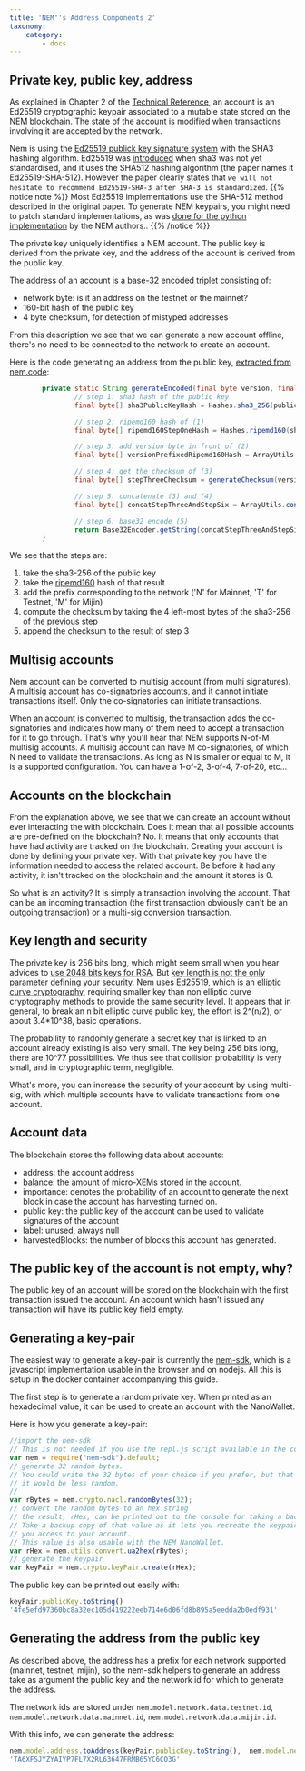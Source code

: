 ```yaml
---
title: 'NEM''s Address Components 2'
taxonomy:
    category:
        - docs
---
```


## Private key, public key, address

As explained in Chapter 2 of the [Technical
Reference](http://nem.io/NEM_techRef.pdf), an account is an Ed25519
cryptographic keypair associated to a mutable state stored on the NEM
blockchain. The state of the account is modified when transactions involving it
are accepted by the network. 

Nem is using the [Ed25519 publick key signature system](https://ed25519.cr.yp.to/) with the
SHA3 hashing algorithm.
Ed25519 was [introduced](https://ed25519.cr.yp.to/ed25519-20110926.pdf) when sha3 was not yet
standardised, and it uses the SHA512 hashing algorithm (the paper names it Ed25519-SHA-512).
However the paper clearly states that `we will not hesitate to recommend Ed25519-SHA-3 after SHA-3 is standardized`.
{{% notice note %}}
Most Ed25519 implementations use the SHA-512 method described in the original paper. To generate NEM keypairs, 
you might need to patch standard implementations, as was [done for the python implementation](https://github.com/NemProject/nem-py/blob/master/ed25519.py)
 by the NEM authors..
{{% /notice %}}

The private key uniquely identifies a NEM account. The public key is derived from the private key, and the address of the account is
derived from the public key.

The address of an account is a base-32 encoded triplet consisting of:
* network byte: is it an address on the testnet or the mainnet?
* 160-bit hash of the public key
* 4 byte checksum, for detection of mistyped addresses

From this description we see that we can generate a new account offline, there's
no need to be connected to the network to create an account.

Here is the code generating an address from the public key, [extracted from nem.code](https://github.com/NemProject/nem.core/blob/master/src/main/java/org/nem/core/model/Address.java#L81):

``` java
        private static String generateEncoded(final byte version, final byte[] publicKey) {
                // step 1: sha3 hash of the public key
                final byte[] sha3PublicKeyHash = Hashes.sha3_256(publicKey);

                // step 2: ripemd160 hash of (1)
                final byte[] ripemd160StepOneHash = Hashes.ripemd160(sha3PublicKeyHash);

                // step 3: add version byte in front of (2)
                final byte[] versionPrefixedRipemd160Hash = ArrayUtils.concat(new byte[] { version }, ripemd160StepOneHash);

                // step 4: get the checksum of (3)
                final byte[] stepThreeChecksum = generateChecksum(versionPrefixedRipemd160Hash);

                // step 5: concatenate (3) and (4)
                final byte[] concatStepThreeAndStepSix = ArrayUtils.concat(versionPrefixedRipemd160Hash, stepThreeChecksum);

                // step 6: base32 encode (5)
                return Base32Encoder.getString(concatStepThreeAndStepSix);
        }

```

We see that the steps are:

  1. take the sha3-256 of the public key
  1. take the [ripemd160](https://en.wikipedia.org/wiki/RIPEMD) hash of that result. 
  1. add the prefix corresponding to the network ('N' for Mainnet, 'T' for Testnet, 'M' for Mijin)
  1. compute the checksum by taking the 4 left-most bytes of the sha3-256 of the previous step
  1. append the checksum to the result of step 3

## Multisig accounts

Nem account can be converted to multisig account (from multi signatures). A multisig account has co-signatories accounts, 
and it cannot initiate transactions itself. Only the co-signatories can initiate transactions.

When an account is converted to multisig, the transaction adds the co-signatories and indicates how many of them need to
accept a transaction for it to go through. That's why you'll hear that NEM supports N-of-M multisig accounts. A multisig account
can have M co-signatories, of which N need to validate the transactions. As long as N is smaller or equal to M, it is a
supported configuration. You can have a 1-of-2, 3-of-4, 7-of-20, etc...

## Accounts on the blockchain

From the explanation above, we see that we can create an account without ever interacting the with blockchain.
Does it mean that all possible accounts are pre-defined on the blockchain? No. It means that only accounts that 
have had activity are tracked on the blockchain. Creating your account is done by defining your private key. With 
that private key you have the information needed to access the related account. Be before it had any activity,
it isn't tracked on the blockchain and the amount it stores is 0.

So what is an activity? It is simply a transaction involving the account. That can be an incoming transaction (the
first transaction obviously can't be an outgoing transaction) or a multi-sig conversion transaction.

## Key length and security

The private key is 256 bits long, which might seem small when you hear advices to [use 2048 bits keys for RSA](http://stackoverflow.com/a/1904541).
But [key length is not the only parameter defining your security](https://security.stackexchange.com/a/101045). Nem
uses Ed25519, which is an [elliptic curve cryptography](https://en.wikipedia.org/wiki/Elliptic_curve_cryptography),
requiring smaller key than non elliptic curve cryptography methods to provide the same security level.
It appears that in general, to break an n bit elliptic curve public key, the effort is 2^(n/2), or about 3.4*10^38, basic operations.

The probability to randomly generate a secret key that is linked to an account already existing is also very small.
The key being 256 bits long, there are 10^77 possibilities. We thus see that collision probability is very small, and in 
cryptographic term, negligible.

What's more, you can increase the security of your account by using multi-sig, with which multiple accounts have to validate
transactions from one account.

## Account data

The blockchain stores the following data about accounts:

* address: the account address
* balance: the amount of micro-XEMs stored in the account.
* importance: denotes the probability of an account to generate the next block in case the account has harvesting turned on.
* public key: the public key of the account can be used to validate signatures of the account
* label: unused, always null
* harvestedBlocks: the number of blocks this account has generated.

## The public key of the account is not empty, why?

The public key of an account will be stored on the blockchain with the first transaction issued the account. An account which hasn't issued any
transaction will have its public key field empty.


## Generating a key-pair

The easiest way to generate a key-pair is currently the [nem-sdk](https://github.com/QuantumMechanics/NEM-sdk), which is a javascript implementation 
usable in the browser and on nodejs. All this is setup in the docker container accompanying this guide.

The first step is to generate a random private key.
When printed as an hexadecimal value, it can be used to create an account with the NanoWallet.
 
Here is how you generate a key-pair:
``` javascript
//import the nem-sdk
// This is not needed if you use the repl.js script available in the container
var nem = require("nem-sdk").default;
// generate 32 random bytes. 
// You could write the 32 bytes of your choice if you prefer, but that might be dangerous as
// it would be less random.
// 
var rBytes = nem.crypto.nacl.randomBytes(32);
// convert the random bytes to an hex string
// the result, rHex, can be printed out to the console for taking a backup with console.log(rBytes).
// Take a backup copy of that value as it lets you recreate the keypair to give
// you access to your account.
// This value is also usable with the NEM NanoWallet.
var rHex = nem.utils.convert.ua2hex(rBytes);
// generate the keypair
var keyPair = nem.crypto.keyPair.create(rHex);
```

The public key can be printed out easily with:
``` javascript
keyPair.publicKey.toString()
'4fe5efd97360bc8a32ec105d419222eeb714e6d06fd8b895a5eedda2b0edf931'
```


## Generating the address from the public key

As described above, the address has a prefix for each network supported
(mainnet, testnet, mijin), so the nem-sdk helpers to generate an address take
as argument the public key and the network id for which to generate the
address.

The network ids are stored under `nem.model.network.data.testnet.id`,
`nem.model.network.data.mainnet.id`, `nem.model.network.data.mijin.id`.

With this info, we can generate the address:

``` javascript
nem.model.address.toAddress(keyPair.publicKey.toString(),  nem.model.network.data.testnet.id)
'TA6XFSJYZYAIYP7FL7X2RL63647FRMB65YC6CO3G'
```
